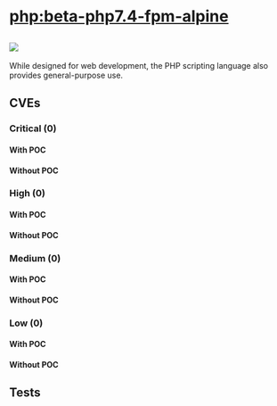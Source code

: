 # [php:beta-php7.4-fpm-alpine](https://hub.docker.com/_/php?tab=tags)
![](https://img.shields.io/static/v1?label=tag&message=beta-php7.4-fpm-alpine&color=blue)
---
<p>
While designed for web development, the PHP scripting language also provides general-purpose use.
</p>

## CVEs
### Critical (0)
#### With POC

#### Without POC


### High (0)
#### With POC

#### Without POC


### Medium (0)
#### With POC

#### Without POC


### Low (0)
#### With POC

#### Without POC


## Tests

